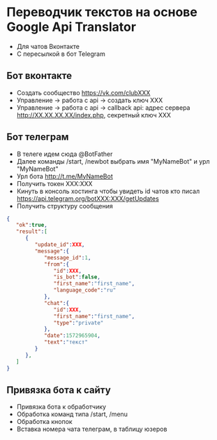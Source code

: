 # Переводчик текстов на основе Google Api Translator

- Для чатов Вконтакте
- С пересылкой в бот Telegram

## Бот вконтакте

- Создать сообщество https://vk.com/clubXXX
- Управление -> работа с api -> создать ключ XXX
- Управление -> работа с api -> callback api: адрес сервера http://XX.XX.XX.XX/index.php, секретный ключ XXX

## Бот телеграм

- В телеге идем сюда @BotFather
- Далее команды /start, /newbot выбрать имя "MyNameBot" и урл "MyNameBot"
- Урл бота http://t.me/MyNameBot
- Получить токен XXX:XXX
- Кинуть в консоль хостинга чтобы увидеть id чатов кто писал https://api.telegram.org/botXXX:XXX/getUpdates
- Получить структуру сообщения
```json
{
   "ok":true,
   "result":[
      {
         "update_id":XXX,
         "message":{
            "message_id":1,
            "from":{
               "id":XXX,
               "is_bot":false,
               "first_name":"first_name",
               "language_code":"ru"
            },
            "chat":{
               "id":XXX,
               "first_name":"first_name",
               "type":"private"
            },
            "date":1572965904,
            "text":"текст"
         }
      },
   ]
}
```

## Привязка бота к сайту

- Привязка бота к обработчику
- Обработка команд типа /start, /menu
- Обработка кнопок
- Вставка номера чата телеграм, в таблицу юзеров